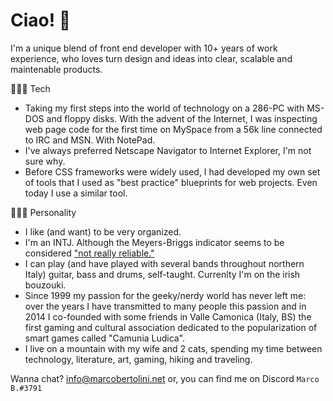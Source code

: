 # Ciao! 👋

I'm a unique blend of front end developer with 10+ years of work experience, who loves turn design and ideas into clear, scalable and maintenable products. 

👨🏻‍💻 Tech
- Taking my first steps into the world of technology on a 286-PC with MS-DOS and floppy disks. With the advent of the Internet, I was inspecting web page code for the first time on MySpace from a 56k line connected to IRC and MSN. With NotePad.
- I've always preferred Netscape Navigator to Internet Explorer, I'm not sure why.
- Before CSS frameworks were widely used, I had developed my own set of tools that I used as "best practice" blueprints for web projects. Even today I use a similar tool.

🧙🏻‍♂️ Personality
- I like (and want) to be very organized.
- I'm an INTJ. Although the Meyers-Briggs indicator seems to be considered ["not really reliable."](https://www.bbc.com/news/blogs-echochambers-28315137)
- I can play (and have played with several bands throughout northern Italy) guitar, bass and drums, self-taught. Currenlty I'm on the irish bouzouki.
- Since 1999 my passion for the geeky/nerdy world has never left me: over the years I have transmitted to many people this passion and in 2014 I co-founded with some friends in Valle Camonica (Italy, BS) the first gaming and cultural association dedicated to the popularization of smart games called "Camunia Ludica".
- I live on a mountain with my wife and 2 cats, spending my time between technology, literature, art, gaming, hiking and traveling.

Wanna chat? info@marcobertolini.net or, you can find me on Discord `Marco B.#3791`
